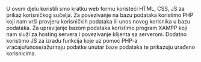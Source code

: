 U ovom djelu koristili smo kratku web formu koristeći HTML, CSS, JS za prikaz korisničkog sučelja.
Za povezivanje na bazu podataka koristimo PHP koji nam vrši provjeru korisničkih podataka ili unos novog korisnika u bazu podataka.
Za upravljanje bazom podataka koristimo program XAMPP koji nam služi za hosting servera i povezivanje klijenta sa serverom.
Dodatno koristimo JS za izradu funkcija koje uz pomoć PHP-a vraćaju/unose/ažuriraju podatke unutar baze podataka te prikazuju urađeno korisnicima.
